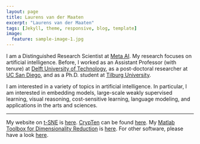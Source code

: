 ```yaml
---
layout: page
title: Laurens van der Maaten
excerpt: "Laurens van der Maaten"
tags: [Jekyll, theme, responsive, blog, template]
image:
  feature: sample-image-1.jpg
---
```


I am a Distinguished Research Scientist at [Meta AI](http://research.facebook.com/ai). My research focuses on artificial intelligence. Before, I worked as an Assistant Professor (with tenure) at [Delft University of Technology](http://www.tudelft.nl), as a post-doctoral researcher at [UC San Diego](http://www.ucsd.edu), and as a Ph.D. student at [Tilburg University](http://www.tilburguniversity.edu).

I am interested in a variety of topics in artificial intelligence. In particular, I am interested in embedding models, large-scale weakly supervised learning, visual reasoning, cost-sensitive learning, language modeling, and applications in the arts and sciences.

---

My website on [t-SNE](tsne/) is [here](tsne/). [CrypTen](https://crypten.ai/) can be found [here](https://crypten.ai/). My [Matlab Toolbox for Dimensionality Reduction](drtoolbox/) is [here](drtoolbox/). For other software, please have a look [here](software/).
